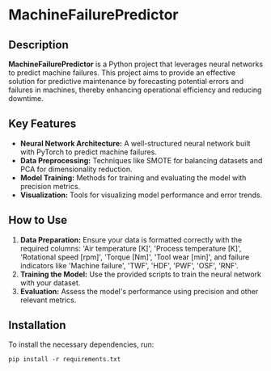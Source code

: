<!DOCTYPE html>
<html lang="en">
<head>
    <meta charset="UTF-8">
    <meta name="viewport" content="width=device-width, initial-scale=1.0">
</head>
<body>
    <h1>MachineFailurePredictor</h1>
    <h2>Description</h2>
    <p><strong>MachineFailurePredictor</strong> is a Python project that leverages neural networks to predict machine failures. This project aims to provide an effective solution for predictive maintenance by forecasting potential errors and failures in machines, thereby enhancing operational efficiency and reducing downtime.</p>
    <h2>Key Features</h2>
    <ul>
        <li><strong>Neural Network Architecture:</strong> A well-structured neural network built with PyTorch to predict machine failures.</li>
        <li><strong>Data Preprocessing:</strong> Techniques like SMOTE for balancing datasets and PCA for dimensionality reduction.</li>
        <li><strong>Model Training:</strong> Methods for training and evaluating the model with precision metrics.</li>
        <li><strong>Visualization:</strong> Tools for visualizing model performance and error trends.</li>
    </ul>
    <h2>How to Use</h2>
    <ol>
        <li><strong>Data Preparation:</strong> Ensure your data is formatted correctly with the required columns: 'Air temperature [K]', 'Process temperature [K]', 'Rotational speed [rpm]', 'Torque [Nm]', 'Tool wear [min]', and failure indicators like 'Machine failure', 'TWF', 'HDF', 'PWF', 'OSF', 'RNF'.</li>
        <li><strong>Training the Model:</strong> Use the provided scripts to train the neural network with your dataset.</li>
        <li><strong>Evaluation:</strong> Assess the model's performance using precision and other relevant metrics.</li>
    </ol>
    <h2>Installation</h2>
    <p>To install the necessary dependencies, run:</p>
    <pre><code>pip install -r requirements.txt</code></pre>

</body>
</html>
